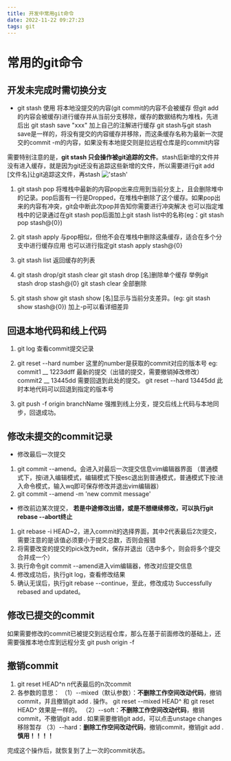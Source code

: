 ```yaml
---
title: 开发中常用git命令
date: 2022-11-22 09:27:23
tags: git
---
```


# 常用的git命令

## 开发未完成时需切换分支

+ git stash 使用
将本地没提交的内容(git commit的内容不会被缓存 但git add的内容会被缓存)进行缓存并从当前分支移除，缓存的数据结构为堆栈，先进后出
git stash save "xxx"   加上自己的注解进行缓存
git stash与git stash save是一样的，将没有提交的内容缓存并移除，而这条缓存名称为最新一次提交的commit -m的内容，如果没有本地提交则是拉远程仓库是的commit内容

需要特别注意的是，**git stash 只会操作被git追踪的文件**。stash后新增的文件并没有进入缓存，就是因为git还没有追踪这些新增的文件，所以需要进行git add [文件名]让git追踪这文件，再stash
!['stash'](/images/stash.png)

1. git stash pop 
将堆栈中最新的内容pop出来应用到当前分支上，且会删除堆中的记录。pop后面有一行是Dropped，在堆栈中删除了这个缓存。如果pop出来的内容有冲突，git会中断此次pop并告知你需要进行冲突解决
也可以指定堆栈中的记录通过在git stash pop后面加上git stash list中的名称(eg：git stash pop stash@{0})

2. git stash apply
与pop相似，但他不会在堆栈中删除这条缓存，适合在多个分支中进行缓存应用
也可以进行指定git stash apply stash@{0}

3. git stash list
返回缓存的列表

4. git stash drop/git stash clear
git stash drop [名]删除单个缓存 举例git stash drop stash@{0}
git stash clear 全部删除

5. git stash show
git stash show [名]显示与当前分支差异。(eg: git stash show stash@{0}) 加上-p可以看详细差异


## 回退本地代码和线上代码

1. git log 查看commit提交记录

2. git reset --hard  number 这里的number是获取的commit对应的版本号
eg: commit1 __ 1223ddff    最新的提交（出错的提交，需要撤销掉改修改）
    commit2 __ 13445dd     需要回退到此处的提交。
    git reset --hard 13445dd 
    此时本地代码可以回退到指定的版本号

3. git push -f origin branchName  强推到线上分支，提交后线上代码与本地同步，回退成功。


## 修改未提交的commit记录

+ 修改最后一次提交
1. git commit --amend。会进入对最后一次提交信息vim编辑器界面
（普通模式下，按i进入编辑模式，编辑模式下按esc退出到普通模式，普通模式下按:进入命令模式，输入wq即可保存修改并退出vim编辑器）
2. git commit --amend -m 'new commit message'

+ 修改前边某次提交， **若是中途修改出错，或是不想继续修改，可以执行git rebase --abort终止**
1. git rebase -i HEAD~2，进入commit的选择界面，其中2代表最后2次提交，需要注意的是该值必须要小于提交总数，否则会报错
2. 将需要改变的提交的pick改为edit，保存并退出（选中多个，则会将多个提交合并成一个）
3. 执行命令git commit --amend进入vim编辑器，修改对应提交信息
4. 修改成功后，执行git log，查看修改结果
5. 确认无误后，执行git rebase --continue，至此，修改成功 Successfully rebased and updated。


## 修改已提交的commit
如果需要修改的commit已被提交到远程仓库，那么在基于前面修改的基础上，还需要强推本地仓库到远程分支
git push origin <branch nama> -f


## 撤销commit
1. git reset HEAD^n  n代表最后的n次commit
2. 各参数的意思：
（1）--mixed（默认参数）：**不删除工作空间改动代码**，撤销commit，并且撤销git add . 操作。
  git reset --mixed HEAD^ 和 git reset HEAD^ 效果是一样的。
（2）--soft：**不删除工作空间改动代码**，撤销commit，不撤销git add . 如果需要撤销git add，可以点击unstage changes移除暂存
（3）--hard：**删除工作空间改动代码**，撤销commit，撤销git add . **慎用！！！！**

完成这个操作后，就恢复到了上一次的commit状态。